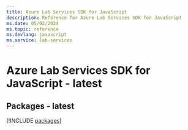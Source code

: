 ```yaml
---
title: Azure Lab Services SDK for JavaScript
description: Reference for Azure Lab Services SDK for JavaScript
ms.date: 05/02/2024
ms.topic: reference
ms.devlang: javascript
ms.service: lab-services
---
```

# Azure Lab Services SDK for JavaScript - latest
## Packages - latest
[!INCLUDE [packages](lab-services-index.md)]